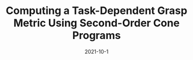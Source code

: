 ---
title: "Computing a Task-Dependent Grasp Metric Using Second-Order Cone Programs"
collection: publications
permalink: /publication/Grasp_Metric_IROS_2021
# excerpt: 'This paper is about fixing template issue #693.'
date: 2021-10-1
venue: 'IEEE/RSJ International Conference on Intelligent Robots and Systems (IROS) 2021'
paperurl: 'http://academicpages.github.io/files/paper3.pdf'
citation: 'A. Fakhari, A. Patankar, J.Xie and N. Chakraborty. Computing a Task-Dependent Grasp Metric Using Second-Order Cone Programs. <i>IEEE/RSJ International Conference on Intelligent Robots and Systems (IROS)</i>, Prague, Czech Republic, 2021.'
---